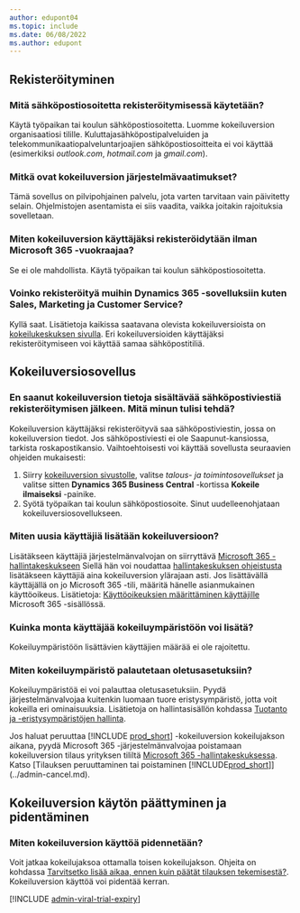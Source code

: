 ```yaml
---
author: edupont04
ms.topic: include
ms.date: 06/08/2022
ms.author: edupont
---
```

## <a name="sign-up" />Rekisteröityminen

### <a name="which-email-address-i-should-use-to-sign-up" />Mitä sähköpostiosoitetta rekisteröitymisessä käytetään?

Käytä työpaikan tai koulun sähköpostiosoitetta. Luomme kokeiluversion organisaatiosi tilille. Kuluttajasähköpostipalveluiden ja telekommunikaatiopalveluntarjoajien sähköpostiosoitteita ei voi käyttää (esimerkiksi *outlook.com*, *hotmail.com* ja *gmail.com*).  

### <a name="what-are-the-system-requirements-for-the-trial" />Mitkä ovat kokeiluversion järjestelmävaatimukset?

Tämä sovellus on pilvipohjainen palvelu, jota varten tarvitaan vain päivitetty selain. Ohjelmistojen asentamista ei siis vaadita, vaikka joitakin rajoituksia sovelletaan.  

### <a name="how-do-i-sign-up-for-the-trial-without-a-microsoft-365-tenant" />Miten kokeiluversion käyttäjäksi rekisteröidytään ilman Microsoft 365 -vuokraajaa?

Se ei ole mahdollista. Käytä työpaikan tai koulun sähköpostiosoitetta.

### <a name="can-i-sign-up-for-other-dynamics-365-apps-such-as-sales-marketing-and-customer-service" />Voinko rekisteröityä muihin Dynamics 365 -sovelluksiin kuten Sales, Marketing ja Customer Service?

Kyllä saat. Lisätietoja kaikissa saatavana olevista kokeiluversioista on [kokeilukeskuksen sivulla](https://dynamics.microsoft.com/dynamics-365-free-trial). Eri kokeiluversioiden käyttäjäksi rekisteröitymiseen voi käyttää samaa sähköpostitiliä.<!-- However, it is not possible to have multiple apps on the same trial site. Each trial will be on a different org and URL. The trial data won’t be shared across apps.-->

## <a name="trial-app" />Kokeiluversiosovellus

### <a name="i-didnt-receive-the-trial-details-email-after-signing-up-what-should-i-do" />En saanut kokeiluversion tietoja sisältävää sähköpostiviestiä rekisteröitymisen jälkeen. Mitä minun tulisi tehdä?

Kokeiluversion käyttäjäksi rekisteröityvä saa sähköpostiviestin, jossa on kokeiluversion tiedot. Jos sähköpostiviesti ei ole Saapunut-kansiossa, tarkista roskapostikansio. Vaihtoehtoisesti voi käyttää sovellusta seuraavien ohjeiden mukaisesti:

1. Siirry [kokeiluversion sivustolle](https://go.microsoft.com/fwlink/?linkid=847861), valitse *talous- ja toimintosovellukset* ja valitse sitten **Dynamics 365 Business Central** -kortissa **Kokeile ilmaiseksi** -painike.  
2. Syötä työpaikan tai koulun sähköpostiosoite. Sinut uudelleenohjataan kokeiluversiosovellukseen.  

### <a name="how-do-i-add-more-users-to-a-trial" />Miten uusia käyttäjiä lisätään kokeiluversioon?

Lisätäkseen käyttäjiä järjestelmänvalvojan on siirryttävä [Microsoft 365 -hallintakeskukseen](https://admin.microsoft.com) Siellä hän voi noudattaa [hallintakeskuksen ohjeistusta](/microsoft-365/admin/add-users/add-users) lisätäkseen käyttäjiä aina kokeiluversion ylärajaan asti. Jos lisättävällä käyttäjällä on jo Microsoft 365 -tili, määritä hänelle asianmukainen käyttöoikeus. Lisätietoja: [Käyttöoikeuksien määrittäminen käyttäjille](/microsoft-365/admin/manage/assign-licenses-to-users) Microsoft 365 -sisällössä.

### <a name="how-many-users-can-i-add-to-my-trial-environment" />Kuinka monta käyttäjää kokeiluympäristöön voi lisätä?

Kokeiluympäristöön lisättävien käyttäjien määrää ei ole rajoitettu.

### <a name="how-do-i-reset-the-trial-environment" />Miten kokeiluympäristö palautetaan oletusasetuksiin?

Kokeiluympäristöä ei voi palauttaa oletusasetuksiin. Pyydä järjestelmänvalvojaa kuitenkin luomaan tuore eristysympäristö, jotta voit kokeilla eri ominaisuuksia. Lisätietoja on hallintasisällön kohdassa [Tuotanto ja -eristysympäristöjen hallinta](/dynamics365/business-central/dev-itpro/administration/environment-types).  

Jos haluat peruuttaa [!INCLUDE [prod_short](prod_short.md)] -kokeiluversion kokeilujakson aikana, pyydä Microsoft 365 -järjestelmänvalvojaa poistamaan kokeiluversion tilaus yrityksen tililtä [Microsoft 365 -hallintakeskuksessa](https://admin.microsoft.com/). Katso [Tilauksen peruuttaminen tai poistaminen [!INCLUDE[prod_short](prod_short.md)]](../admin-cancel.md).  

## <a name="trial-expiration-and-extension" />Kokeiluversion käytön päättyminen ja pidentäminen

### <a name="how-do-i-extend-the-trial" />Miten kokeiluversion käyttöä pidennetään?

Voit jatkaa kokeilujaksoa ottamalla toisen kokeilujakson. Ohjeita on kohdassa [Tarvitsetko lisää aikaa, ennen kuin päätät tilauksen tekemisestä?](../admin-extend-trial.md). Kokeiluversion käyttöä voi pidentää kerran.

[!INCLUDE [admin-viral-trial-expiry](admin-viral-trial-expiry.md)]
